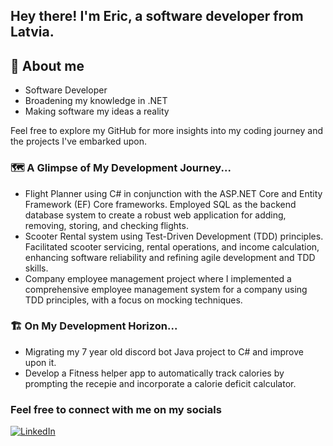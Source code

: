 <h2>Hey there! I'm Eric, a software developer from Latvia.</h2>

## 📖 About me
- Software Developer
- Broadening my knowledge in .NET
- Making software my ideas a reality

Feel free to explore my GitHub for more insights into my coding journey and the projects I've embarked upon.

### 🗺️ A Glimpse of My Development Journey...

-  Flight Planner using C# in conjunction with the ASP.NET Core and Entity Framework (EF) Core frameworks. Employed SQL as the backend database system to create a robust web application for adding, removing, storing, and checking flights.
-  Scooter Rental system using Test-Driven Development (TDD) principles. Facilitated scooter servicing, rental operations, and income calculation, enhancing software reliability and refining agile development and TDD skills.
-  Company employee management project where I implemented a comprehensive employee management system for a company using TDD principles, with a focus on mocking techniques.

### 🏗️ On My Development Horizon...

- Migrating my 7 year old discord bot Java project to C# and improve upon it.
- Develop a Fitness helper app to automatically track calories by prompting the recepie and incorporate a calorie deficit calculator.

### Feel free to connect with me on my socials
[![LinkedIn](https://img.shields.io/badge/LinkedIn-Connect-blue)](https://www.linkedin.com/in/eriks-boiko/)
